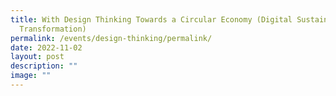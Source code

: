```yaml
---
title: With Design Thinking Towards a Circular Economy (Digital Sustainability
  Transformation)
permalink: /events/design-thinking/permalink/
date: 2022-11-02
layout: post
description: ""
image: ""
---
```

